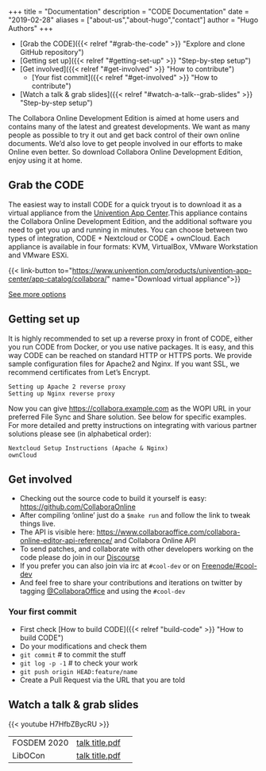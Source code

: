 +++
title = "Documentation"
description = "CODE Documentation"
date = "2019-02-28"
aliases = ["about-us","about-hugo","contact"]
author = "Hugo Authors"
+++

* [Grab the CODE]({{< relref "#grab-the-code" >}} "Explore and clone GitHub repository")
* [Getting set up]({{< relref "#getting-set-up" >}} "Step-by-step setup")
* [Get involved]({{< relref "#get-involved" >}} "How to contribute")
  * [Your fist commit]({{< relref "#get-involved" >}} "How to contribute")
* [Watch a talk & grab slides]({{< relref "#watch-a-talk--grab-slides" >}} "Step-by-step setup")

The Collabora Online Development Edition is aimed at home users and contains many of the latest and greatest developments. We want as many people as possible to try it out and get back control of their own online documents. We’d also love to get people involved in our efforts to make Online even better. So download Collabora Online Development Edition, enjoy using it at home.

## Grab the CODE
The easiest way to install CODE for a quick tryout is to download it as a virtual appliance from the [Univention App Center](https://www.univention.com/products/univention-app-center/app-catalog/collabora/).This appliance contains the Collabora Online Development Edition, and the additional software you need to get you up and running in minutes. You can choose between two types of integration, CODE + Nextcloud or CODE + ownCloud. Each appliance is available in four formats: KVM, VirtualBox, VMware Workstation and VMware ESXi.

{{< link-button to="https://www.univention.com/products/univention-app-center/app-catalog/collabora/" name="Download virtual appliance">}}

[See more options](https://www.collaboraoffice.com/code/)

## Getting set up
It is highly recommended to set up a reverse proxy in front of CODE, either you run CODE from Docker, or you use native packages. It is easy, and this way CODE can be reached on standard HTTP or HTTPS ports. We provide sample configuration files for Apache2 and Nginx. If you want SSL, we recommend certificates from Let’s Encrypt.

    Setting up Apache 2 reverse proxy
    Setting up Nginx reverse proxy

Now you can give https://collabora.example.com as the WOPI URL in your preferred File Sync and Share solution. See below for specific examples.
For more detailed and pretty instructions on integrating with various partner solutions please see (in alphabetical order):

    Nextcloud Setup Instructions (Apache & Nginx)
    ownCloud

## Get involved
* Checking out the source code to build it yourself is easy: https://github.com/CollaboraOnline
* After compiling ‘online’ just do a `$make run` and follow the link to tweak things live.
* The API is visible here: https://www.collaboraoffice.com/collabora-online-editor-api-reference/ and Collabora Online API
* To send patches, and collaborate with other developers working on the code please do join in our [Discourse](https://forum.collaboraonline.com)
* If you prefer you can also join via irc at `#cool-dev` or on [Freenode/#cool-dev](irc://irc.freenode.net/#cool-dev)
* And feel free to share your contributions and iterations on twitter by tagging [@CollaboraOffice](https://twitter.com/CollaboraOffice) and using the `#cool-dev`

### Your first commit
* First check [How to build CODE]({{< relref "build-code" >}} "How to build CODE")
* Do your modifications and check them
* `git commit` # to commit the stuff
* `git log -p -1` # to check your work
* `git push origin HEAD:feature/name`
* Create a Pull Request via the URL that you are told

## Watch a talk & grab slides

{{< youtube H7HfbZBycRU >}}

| | | |
|-|-|-|
|FOSDEM 2020| [talk title.pdf]() |
| LibOCon | [talk title.pdf]() |
